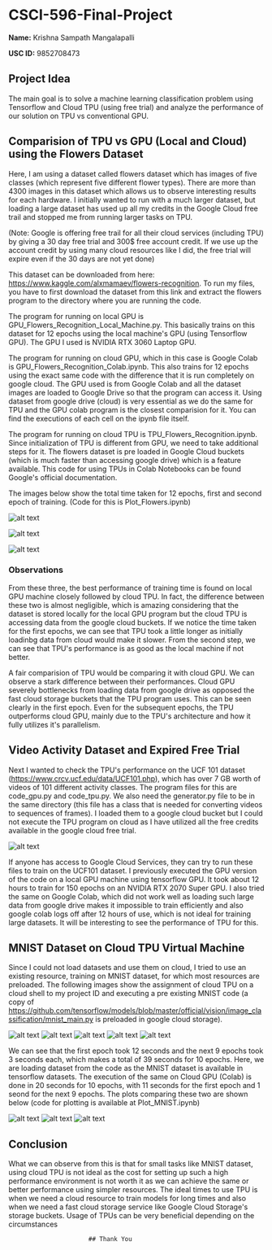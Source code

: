 # CSCI-596-Final-Project

 **Name:** Krishna Sampath Mangalapalli

 **USC ID:** 9852708473
 
 ## Project Idea
 
 The main goal is to solve a machine learning classification problem using Tensorflow and Cloud TPU (using free trial) and analyze the performance of our solution on TPU vs conventional GPU. 
 
 ## Comparision of TPU vs GPU (Local and Cloud) using the Flowers Dataset
 
 Here, I am using a dataset called flowers dataset which has images of five classes (which represent five different flower types). There are more than 4300 images in this dataset which allows us to observe interesting results for each hardware. I initially wanted to run with a much larger dataset, but loading a large dataset has used up all my credits in the Google Cloud free trail and stopped me from running larger tasks on TPU. 
 
 (Note: Google is offering free trail for all their cloud services (including TPU) by giving a 30 day free trial and 300$ free account credit. If we use up the account credit by using many cloud resources like I did, the free trial will expire even if the 30 days are not yet done)
 
 This dataset can be downloaded from here: https://www.kaggle.com/alxmamaev/flowers-recognition. To run my files, you have to first download the dataset from this link and extract the flowers program to the directory where you are running the code.
 
 The program for running on local GPU is GPU_Flowers_Recognition_Local_Machine.py. This basically trains on this dataset for 12 epochs using the local machine's GPU (using Tensorflow GPU). The GPU I used is NVIDIA RTX 3060 Laptop GPU. 
 
  The program for running on cloud GPU, which in this case is Google Colab is GPU_Flowers_Recognition_Colab.ipynb. This also trains for 12 epochs using the exact same code with the difference that it is run completely on google cloud. The GPU used is from Google Colab and all the dataset images are loaded to Google Drive so that the program can access it. Using dataset from google drive (cloud) is very essential as we do the same for TPU and the GPU colab program is the closest comparision for it. You can find the executions of each cell on the ipynb file itself.
  
  The program for running on cloud TPU is TPU_Flowers_Recognition.ipynb. Since initialization of TPU is different from GPU, we need to take additional steps for it. The flowers dataset is pre loaded in Google Cloud buckets (which is much faster than accessing google drive) which is a feature available. This code for using TPUs in Colab Notebooks can be found Google's official documentation.
  
  The images below show the total time taken for 12 epochs, first and second epoch of training. (Code for this is Plot_Flowers.ipynb)
  
  ![alt text](https://github.com/krishnasampath23/CSCI-596-Final-Project/blob/main/bar_plot_12_epochs.png?raw=true)
  
  ![alt text](https://github.com/krishnasampath23/CSCI-596-Final-Project/blob/main/bar_plot_first_epoch.png?raw=true)
  
  ![alt text](https://github.com/krishnasampath23/CSCI-596-Final-Project/blob/main/bar_plot_second_epoch.png?raw=true)
  
   ### Observations
   
   From these three, the best performance of training time is found on local GPU machine closely followed by cloud TPU. In fact, the difference between these two is almost negligible, which is amazing considering that the dataset is stored locally for the local GPU program but the cloud TPU is accessing data from the google cloud buckets. If we notice the time taken for the first epochs, we can see that TPU took a little longer as initially loadinbg data from cloud would make it slower. From the second step, we can see that TPU's performance is as good as the local machine if not better.
   
   A fair comparision of TPU would be comparing it with cloud GPU. We can observe a stark difference between their performances. Cloud GPU severely bottlenecks from loading data from google drive as opposed the fast cloud storage buckets that the TPU program uses. This can be seen clearly in the first epoch. Even for the subsequent epochs, the TPU outperforms cloud GPU, mainly due to the TPU's architecture and how it fully utilizes it's parallelism.
   
   
  ## Video Activity Dataset and Expired Free Trial
  
  Next I wanted to check the TPU's performance on the UCF 101 dataset (https://www.crcv.ucf.edu/data/UCF101.php), which has over 7 GB worth of videos of 101 different activity classes. 
  The program files for this are code_gpu.py and code_tpu.py. We also need the generator.py file to be in the same directory (this file has a class that is needed for converting videos to sequences of frames). I loaded them to a google cloud bucket but I could not execute the TPU program on cloud as I have utilized all the free credits available in the google cloud free trial. 
  
   ![alt text](https://github.com/krishnasampath23/CSCI-596-Final-Project/blob/main/Cloud_Bucket.PNG?raw=true)
   
   If anyone has access to Google Cloud Services, they can try to run these files to train on the UCF101 dataset. I previously executed the GPU version of the code on a local GPU machine using tensorflow GPU. It took about 12 hours to train for 150 epochs on an NVIDIA RTX 2070 Super GPU. I also tried the same on Google Colab, which did not work well as loading such large data from google drive makes it impossible to train efficiently and also google colab logs off after 12 hours of use, which is not ideal for training large datasets. It will be interesting to see the performance of TPU for this.

## MNIST Dataset on Cloud TPU Virtual Machine

Since I could not load datasets and use them on cloud, I tried to use an existing resource, training on MNIST dataset, for which most resources are preloaded. The following images show the assignment of cloud TPU on a cloud shell to my project ID and executing a pre existing MNIST code (a copy of https://github.com/tensorflow/models/blob/master/official/vision/image_classification/mnist_main.py is preloaded in google cloud storage). 

![alt text](https://github.com/krishnasampath23/CSCI-596-Final-Project/blob/main/mnist1.PNG?raw=true)
![alt text](https://github.com/krishnasampath23/CSCI-596-Final-Project/blob/main/mnist2.PNG?raw=true)
![alt text](https://github.com/krishnasampath23/CSCI-596-Final-Project/blob/main/mnist3.PNG?raw=true)
![alt text](https://github.com/krishnasampath23/CSCI-596-Final-Project/blob/main/mnist4.PNG?raw=true)
![alt text](https://github.com/krishnasampath23/CSCI-596-Final-Project/blob/main/mnist5.PNG?raw=true)

We can see that the first epoch took 12 seconds and the next 9 epochs took 3 seconds each, which makes a total of 39 seconds for 10 epochs. Here, we are loading dataset from the code as the MNIST dataset is available in tensorflow datasets. The execution of the same on Cloud GPU (Colab) is done in 20 seconds for 10 epochs, with 11 seconds for the first epoch and 1 seond for the next 9 epochs. The plots comparing these two are shown below (code for plotting is available at Plot_MNIST.ipynb)

![alt text](https://github.com/krishnasampath23/CSCI-596-Final-Project/blob/main/mnist_plot1.PNG?raw=true)
![alt text](https://github.com/krishnasampath23/CSCI-596-Final-Project/blob/main/mnist_plot2.PNG?raw=true)
![alt text](https://github.com/krishnasampath23/CSCI-596-Final-Project/blob/main/mnist_plot3.PNG?raw=true)

## Conclusion

What we can observe from this is that for small tasks like MNIST dataset, using cloud TPU is not ideal as the cost for setting up such a high performance environment is not worth it as we can achieve the same or better performance using simpler resources. The ideal times to use TPU is when we need a cloud resource to train models for long times and also when we need a fast cloud storage service like Google Cloud Storage's storage buckets. Usage of TPUs can be very beneficial depending on the circumstances

                          ## Thank You
